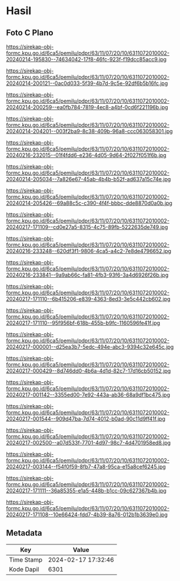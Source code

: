 # Hasil

## Foto C Plano

https://sirekap-obj-formc.kpu.go.id/6ca5/pemilu/pdpr/63/11/07/20/10/6311072010002-20240214-195830--74634042-17f8-46fc-923f-f19dcc85acc9.jpg

https://sirekap-obj-formc.kpu.go.id/6ca5/pemilu/pdpr/63/11/07/20/10/6311072010002-20240214-200121--0ac0d033-5f39-4b7d-9c5e-92df6b5b16fc.jpg

https://sirekap-obj-formc.kpu.go.id/6ca5/pemilu/pdpr/63/11/07/20/10/6311072010002-20240214-200259--ea0fb784-7819-4ec8-a4bf-0cd6f221196b.jpg

https://sirekap-obj-formc.kpu.go.id/6ca5/pemilu/pdpr/63/11/07/20/10/6311072010002-20240214-204201--003f2ba9-8c38-409b-96a8-ccc063058301.jpg

https://sirekap-obj-formc.kpu.go.id/6ca5/pemilu/pdpr/63/11/07/20/10/6311072010002-20240216-232015--01f4fdd6-e236-4d05-9d64-2f027f051f6b.jpg

https://sirekap-obj-formc.kpu.go.id/6ca5/pemilu/pdpr/63/11/07/20/10/6311072010002-20240214-205034--7a826e67-45ab-4b4b-b52f-ad637a15c74e.jpg

https://sirekap-obj-formc.kpu.go.id/6ca5/pemilu/pdpr/63/11/07/20/10/6311072010002-20240214-205426--69a88c5c-c390-4f4f-bbbc-dde8870d0a0b.jpg

https://sirekap-obj-formc.kpu.go.id/6ca5/pemilu/pdpr/63/11/07/20/10/6311072010002-20240217-171109--cd0e27a5-8315-4c75-89fb-5222635de749.jpg

https://sirekap-obj-formc.kpu.go.id/6ca5/pemilu/pdpr/63/11/07/20/10/6311072010002-20240216-233248--620df3f1-9806-4ca5-a4c2-7e8de4796652.jpg

https://sirekap-obj-formc.kpu.go.id/6ca5/pemilu/pdpr/63/11/07/20/10/6311072010002-20240216-233841--9a9ab66c-fa81-4fb3-93f6-3a4d6926f26b.jpg

https://sirekap-obj-formc.kpu.go.id/6ca5/pemilu/pdpr/63/11/07/20/10/6311072010002-20240217-171110--6b415206-e839-4363-8ed3-3e5c442cb602.jpg

https://sirekap-obj-formc.kpu.go.id/6ca5/pemilu/pdpr/63/11/07/20/10/6311072010002-20240217-171110--95f956bf-618b-455b-b9fc-1160596fe41f.jpg

https://sirekap-obj-formc.kpu.go.id/6ca5/pemilu/pdpr/63/11/07/20/10/6311072010002-20240217-000001--d25ea3b7-5edc-494e-abc3-9394c32e645c.jpg

https://sirekap-obj-formc.kpu.go.id/6ca5/pemilu/pdpr/63/11/07/20/10/6311072010002-20240217-000429--8d746dd0-4b6a-4d1d-82c7-17d16cb50152.jpg

https://sirekap-obj-formc.kpu.go.id/6ca5/pemilu/pdpr/63/11/07/20/10/6311072010002-20240217-001142--3355ed00-7e92-443a-ab36-68a9df1bc475.jpg

https://sirekap-obj-formc.kpu.go.id/6ca5/pemilu/pdpr/63/11/07/20/10/6311072010002-20240217-001544--909d47ba-7d74-4012-b0ad-90c11d9ff41f.jpg

https://sirekap-obj-formc.kpu.go.id/6ca5/pemilu/pdpr/63/11/07/20/10/6311072010002-20240217-002500--a07d533f-7701-4d97-98c7-4d4701958ed8.jpg

https://sirekap-obj-formc.kpu.go.id/6ca5/pemilu/pdpr/63/11/07/20/10/6311072010002-20240217-003144--f54f0f59-8fb7-47a8-95ca-e15a8cef6245.jpg

https://sirekap-obj-formc.kpu.go.id/6ca5/pemilu/pdpr/63/11/07/20/10/6311072010002-20240217-171111--36a85355-e1a5-448b-b1cc-09c627367b4b.jpg

https://sirekap-obj-formc.kpu.go.id/6ca5/pemilu/pdpr/63/11/07/20/10/6311072010002-20240217-171108--10e66424-fdd7-4b39-8a76-012b1b3639e0.jpg


## Metadata

| Key        | Value               |
| ---------- | ------------------- |
| Time Stamp | 2024-02-17 17:32:46 |
| Kode Dapil | 6301                |



